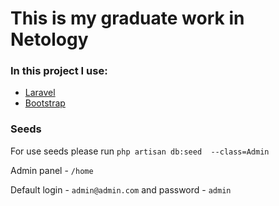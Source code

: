 # This is my graduate work in Netology 


### In this project I use:
- [Laravel](https://laravel.com/)
- [Bootstrap](https://getbootstrap.com)

### Seeds 
 For use seeds please run ```php artisan db:seed  --class=Admin```
 
 Admin panel - ```/home```
 
 Default  login - ```admin@admin.com``` and password - ```admin```